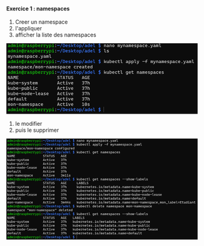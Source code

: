 #### Exercice 1 : namespaces
1. Creer un namespace
2. l'appliquer
3. afficher la liste des namespaces


![](img.png)

1. le modifier 
2. puis le supprimer

![img_1.png](img_1.png)
